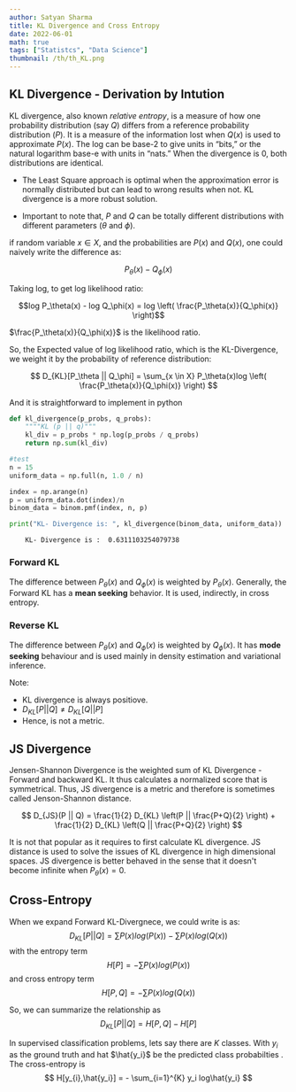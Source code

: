 ```yaml
---
author: Satyan Sharma
title: KL Divergence and Cross Entropy
date: 2022-06-01
math: true
tags: ["Statistcs", "Data Science"]
thumbnail: /th/th_KL.png
---
```

## KL Divergence - Derivation by Intution

KL divergence, also known _relative entropy_, is a measure of how one probability distribution (say $Q$) differs from a reference probability distribution ($P$). It is a measure of the information lost when $Q(x)$ is used to approximate $P(x)$.
The log can be base-2 to give units in “bits,” or the natural logarithm base-e with units in “nats.” When the divergence is 0, both distributions are identical.

- The Least Square approach is optimal when the approximation error is normally distributed but can lead to wrong results when not. KL divergence is a more robust solution.

- Important to note that, $P$ and $Q$ can be totally different distributions with different parameters ($\theta$ and $\phi$). 

if random variable $x \in X$, and the probabilities are $P(x)$ and $Q(x)$, one could naively write the difference as:

$$ P_\theta(x) - Q_\phi(x)$$

Taking log, to get log likelihood ratio:

$$log P_\theta(x) - log Q_\phi(x) = log \left( \frac{P_\theta(x)}{Q_\phi(x)} \right)$$

$\frac{P_\theta(x)}{Q_\phi(x)}$ is the likelihood ratio. 

So, the Expected value of log likelihood ratio, which is the KL-Divergence, we weight it by the probability of reference distribution:

$$ 
D_{KL}[P_\theta || Q_\phi] = \sum_{x \in X} P_\theta(x)log \left( \frac{P_\theta(x)}{Q_\phi(x)} \right)
$$

And it is straightforward to implement in python
```python
def kl_divergence(p_probs, q_probs):
    """"KL (p || q)"""
    kl_div = p_probs * np.log(p_probs / q_probs)
    return np.sum(kl_div)

#test
n = 15
uniform_data = np.full(n, 1.0 / n)

index = np.arange(n)
p = uniform_data.dot(index)/n
binom_data = binom.pmf(index, n, p)

print("KL- Divergence is: ", kl_divergence(binom_data, uniform_data))
```
```
    KL- Divergence is :  0.6311103254079738
```

### Forward KL
The difference between $P_\theta(x)$ and $Q_\phi(x)$ is weighted by $P_\theta(x)$. Generally, the Forward KL has a **mean seeking** behavior. It is used, indirectly, in cross entropy.


### Reverse KL
The difference between $P_\theta(x)$ and $Q_\phi(x)$ is weighted by  $Q_\phi(x)$. It has **mode seeking** behaviour and is used mainly in density estimation and variational inference.

Note:
- KL divergence is always positiove.
- $D_{KL}[P||Q] \neq D_{KL}[Q||P]$
- Hence, is not a metric.

## JS Divergence
Jensen-Shannon Divergence  is the weighted sum of KL Divergence - Forward and backward KL. It thus calculates a normalized score that is symmetrical. Thus, JS divergence is a metric and therefore is sometimes called Jenson-Shannon distance.

$$
D_{JS}(P || Q) = \frac{1}{2} D_{KL} \left(P || \frac{P+Q}{2} \right) + \frac{1}{2} D_{KL} \left(Q || \frac{P+Q}{2} \right)
$$

It is not that popular as it requires to first calculate KL divergence. JS distance is used to solve the issues of KL divergence in high dimensional spaces. JS divergence is better behaved in the sense that it doesn't become infinite when 
$P_\theta(x) = 0$.

## Cross-Entropy
When we expand Forward KL-Divergnece, we could write is as:
$$
D_{KL}[P || Q] = \sum P(x)log(P(x)) - \sum P(x)log(Q(x))
$$
with the entropy term
$$
H[P] = - \sum P(x)log(P(x))
$$
and cross entropy term
$$
H[P,Q] = - \sum P(x)log(Q(x))
$$

So, we can summarize the relationship as
$$
D_{KL}[P || Q] = H[P,Q] - H[P]
$$ 

In supervised classification problems, lets say there are $K$ classes. With $y_{i}$ as the ground truth 
and hat $\hat{y_i}$ be the predicted class probabilties . The cross-entropy is 
$$
H[y_{i},\hat{y_i}] = - \sum_{i=1}^{K} y_i log\hat{y_i}
$$
